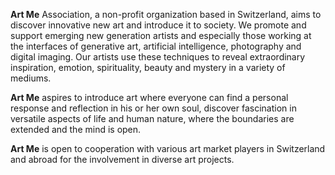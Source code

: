**Art Me** Association, a non-profit organization based in Switzerland, aims to discover innovative new art and introduce it to society. We promote and support emerging new generation artists and especially those working at the interfaces of generative art, artificial intelligence, photography and digital imaging.  Our artists use these techniques to reveal extraordinary inspiration, emotion, spirituality, beauty and mystery in a variety of mediums.

**Art Me** aspires to introduce art where everyone can find a personal response and reflection in his or her own soul, discover fascination in versatile aspects of life and human nature, where the boundaries are extended and the mind is open.  

**Art Me** is open to cooperation with various art market players in Switzerland and abroad for the involvement in diverse art projects. 
